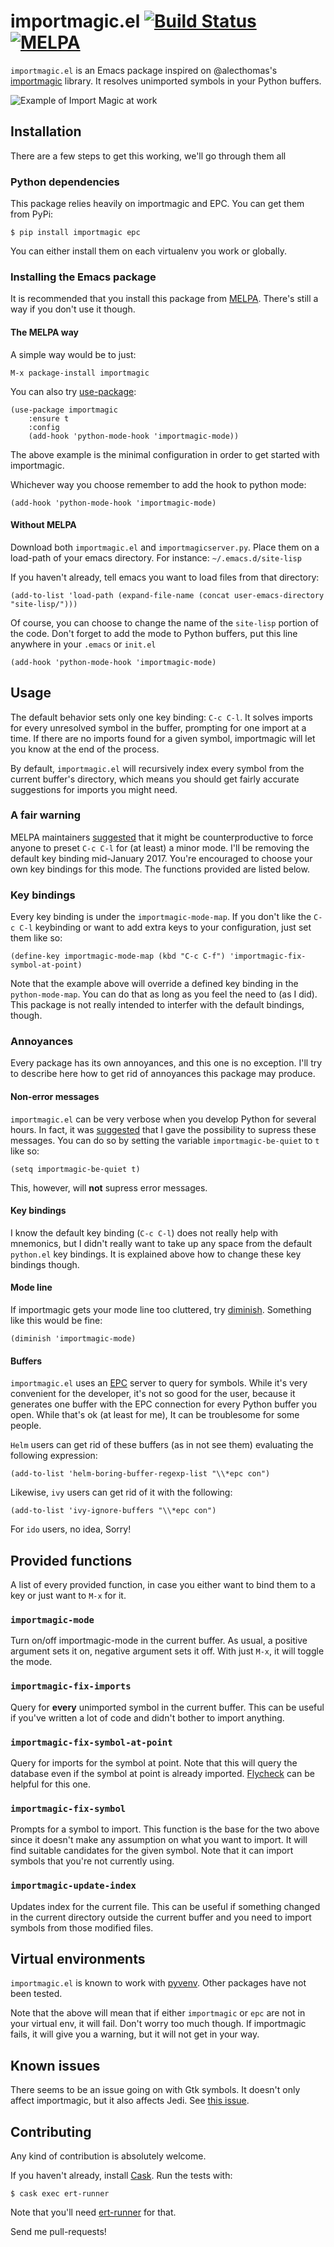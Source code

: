 # importmagic.el [![Build Status](https://travis-ci.org/anachronic/importmagic.el.svg?branch=master)](https://travis-ci.org/anachronic/importmagic.el) [![MELPA](https://melpa.org/packages/importmagic-badge.svg)](https://melpa.org/#/importmagic)


`importmagic.el` is an Emacs package inspired on
@alecthomas's [importmagic](https://github.com/alecthomas/importmagic)
library. It resolves unimported symbols in your Python buffers.

![Example of Import Magic at work](importmagic.gif)

## Installation

There are a few steps to get this working, we'll go through them all

### Python dependencies

This package relies heavily on importmagic and EPC. You can get them
from PyPi:

``` shell
$ pip install importmagic epc
```

You can either install them on each virtualenv you work or globally.

### Installing the Emacs package

It is recommended that you install this package
from [MELPA](https://melpa.org/). There's still a way if you don't use
it though.

#### The MELPA way

A simple way would be to just:

``` emacs-lisp
M-x package-install importmagic
```

You can also
try [use-package](https://github.com/jwiegley/use-package):

``` emacs-lisp
(use-package importmagic
    :ensure t
    :config
    (add-hook 'python-mode-hook 'importmagic-mode))
```

The above example is the minimal configuration in order to get started
with importmagic.

Whichever way you choose remember to add the hook to python mode:

``` emacs-lisp
(add-hook 'python-mode-hook 'importmagic-mode)
```

#### Without MELPA

Download both `importmagic.el` and `importmagicserver.py`. Place them
on a load-path of your emacs directory. For instance:
`~/.emacs.d/site-lisp`

If you haven't already, tell emacs you want to load files from that
directory:

``` emacs-lisp
(add-to-list 'load-path (expand-file-name (concat user-emacs-directory "site-lisp/")))
```

Of course, you can choose to change the name of the `site-lisp`
portion of the code. Don't forget to add the mode to Python buffers,
put this line anywhere in your `.emacs` or `init.el`

``` emacs-lisp
(add-hook 'python-mode-hook 'importmagic-mode)
```

## Usage
The default behavior sets only one key binding: `C-c C-l`. It solves
imports for every unresolved symbol in the buffer, prompting for one
import at a time. If there are no imports found for a given symbol,
importmagic will let you know at the end of the process.

By default, `importmagic.el` will recursively index every symbol from
the current buffer's directory, which means you should get fairly
accurate suggestions for imports you might need.

### A fair warning

MELPA
maintainers
[suggested](https://github.com/melpa/melpa/pull/4442#issuecomment-266171502) that
it might be counterproductive to force anyone to preset `C-c C-l` for
(at least) a minor mode. I'll be removing the default key binding
mid-January 2017. You're encouraged to choose your own key bindings
for this mode. The functions provided are listed below.

### Key bindings
Every key binding is under the `importmagic-mode-map`. If you don't
like the `C-c C-l` keybinding or want to add extra keys to your
configuration, just set them like so:

``` emacs-lisp
(define-key importmagic-mode-map (kbd "C-c C-f") 'importmagic-fix-symbol-at-point)
```

Note that the example above will override a defined key binding in the
`python-mode-map`. You can do that as long as you feel the need to (as
I did). This package is not really intended to interfer with the
default bindings, though.

### Annoyances

Every package has its own annoyances, and this one is no
exception. I'll try to describe here how to get rid of annoyances this
package may produce.

#### Non-error messages

`importmagic.el` can be very verbose when you develop Python for
several hours. In fact, it
was [suggested](https://github.com/anachronic/importmagic.el/issues/5)
that I gave the possibility to supress these messages. You can do so
by setting the variable `importmagic-be-quiet` to `t` like so:

``` emacs-lisp
(setq importmagic-be-quiet t)
```

This, however, will **not** supress error messages.

#### Key bindings

I know the default key binding (`C-c C-l`) does not really help with
mnemonics, but I didn't really want to take up any space from the
default `python.el` key bindings. It is explained above how to change
these key bindings though.

#### Mode line

If importmagic gets your mode line too cluttered,
try [diminish](https://github.com/myrjola/diminish.el). Something like
this would be fine:

``` emacs-lisp
(diminish 'importmagic-mode)
```

#### Buffers

`importmagic.el` uses an [EPC](https://github.com/kiwanami/emacs-epc)
server to query for symbols. While it's very convenient for the
developer, it's not so good for the user, because it generates one
buffer with the EPC connection for every Python buffer you open. While
that's ok (at least for me), It can be troublesome for some people.

`Helm` users can get rid of these buffers (as in not see them)
evaluating the following expression:

``` emacs-lisp
(add-to-list 'helm-boring-buffer-regexp-list "\\*epc con")
```

Likewise, `ivy` users can get rid of it with the following:

``` emacs-lisp
(add-to-list 'ivy-ignore-buffers "\\*epc con")
```

For `ido` users, no idea, Sorry!



## Provided functions

A list of every provided function, in case you either want to bind
them to a key or just want to `M-x` for it.

### `importmagic-mode`
Turn on/off importmagic-mode in the current buffer. As usual, a
positive argument sets it on, negative argument sets it off. With just
`M-x`, it will toggle the mode.

### `importmagic-fix-imports`
Query for **every** unimported symbol in the current buffer. This can
be useful if you've written a lot of code and didn't bother to import
anything.

### `importmagic-fix-symbol-at-point`
Query for imports for the symbol at point. Note that this will query
the database even if the symbol at point is already
imported. [Flycheck](http://www.flycheck.org/) can be helpful for this
one.

### `importmagic-fix-symbol`
Prompts for a symbol to import. This function is the base for the two
above since it doesn't make any assumption on what you want to
import. It will find suitable candidates for the given symbol. Note
that it can import symbols that you're not currently using.

### `importmagic-update-index`
Updates index for the current file. This can be useful if something
changed in the current directory outside the current buffer and you
need to import symbols from those modified files.

## Virtual environments

`importmagic.el` is known to work
with [pyvenv](https://github.com/jorgenschaefer/pyvenv). Other
packages have not been tested.

Note that the above will mean that if either `importmagic` or `epc`
are not in your virtual env, it will fail. Don't worry too much
though. If importmagic fails, it will give you a warning, but it will
not get in your way.

## Known issues

There seems to be an issue going on with Gtk symbols. It doesn't only
affect importmagic, but it also affects
Jedi. See
[this issue](https://github.com/davidhalter/jedi/issues/531).

## Contributing
Any kind of contribution is absolutely welcome.

If you haven't already,
install [Cask](https://github.com/cask/cask). Run the tests with:

``` shell
$ cask exec ert-runner
```

Note that you'll
need [ert-runner](https://github.com/rejeep/ert-runner.el) for that.

Send me pull-requests!
